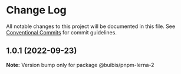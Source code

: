 # Change Log

All notable changes to this project will be documented in this file.
See [Conventional Commits](https://conventionalcommits.org) for commit guidelines.

## 1.0.1 (2022-09-23)

**Note:** Version bump only for package @buibis/pnpm-lerna-2
